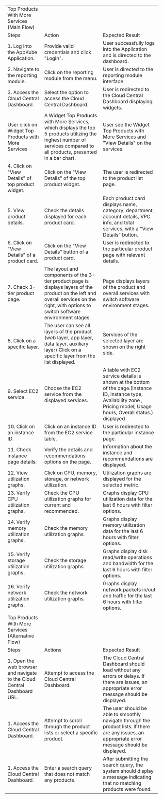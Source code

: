 | | | |
|-|-|-|
|Top Products With More Services (Main Flow)| | |
|Steps|Action|Expected Result|
|1. Log into the AppKube Application.|Provide valid credentials and click "Login".|User successfully logs into the Application and is directed to the dashboard.|
|2. Navigate to the reporting module.|Click on the reporting module from the menu.|User is directed to the reporting module interface.|
|3. Access the Cloud Central Dashboard.|Select the option to access the Cloud Central Dashboard.|User is redirected to the Cloud Central Dashboard displaying widgets.|
|User click on Widget Top Products with More Services|A Widget Top Products with More Services, which displays the top 5 products utilizing the highest number of services compared to all products, presented in a bar chart.|User see the  Widget Top Products with More Services and "View Details" on the services.|
|4. Click on "View Details" of top product widget.|Click on the "View Details"  of the top product widget.|The user is redirected to the product list page.|
|5. View product details.|Check the details displayed for each product card.|Each product card displays name, category, department, account details, VPC info, and total services, with a "View Details" button.|
|6. Click on "View Details" of a product card.|Click on the "View Details" button of a product card.|User is redirected to the particular product page with relevant details.|
|7. Check 3-tier product page.|The layout and components of the 3-tier product page is displays layers of the product on the left and overall services on the right, with options to switch software environment stages.|Page displays layers of the product and overall services with switch software environment stages.|
|8. Click on a specific layer.|The user can see all layers of the product (web layer, app layer, data layer, auxiliary layer) Click on a specific layer from the list displayed.|Services of the selected layer are shown on the right side.|
|9. Select EC2 service.|Choose the EC2 service from the displayed services.|A table with EC2 service details is shown at the bottom of the page.(Instance ID, Instance type, Availability zone , Pricing model, Usage hours, Overall status.) displayed|
|10. Click on an instance ID.|Click on an instance ID from the EC2 service table.|User is redirected to the particular instance page.|
|11. Check instance page details.|Verify the details and recommendations options on the page.|Information about the instance and recommendations are displayed.|
|12. View utilization graphs.|Click on CPU, memory, storage, or network utilization.|Utilization graphs are displayed for the selected metric.|
|13. Verify CPU utilization graphs.|Check the CPU utilization graphs for current and recommended.|Graphs display CPU utilization data for the last 6 hours with filter options.|
|14. Verify memory utilization graphs.|Check the memory utilization graphs.|Graphs display memory utilization data for the last 6 hours with filter options.|
|15. Verify storage utilization graphs.|Check the storage utilization graphs.|Graphs display disk read/write operations and bandwidth for the last 6 hours with filter options.|
|16. Verify network utilization graphs.|Check the network utilization graphs.|Graphs display network packets in/out and traffic for the last 6 hours with filter options.|
| | | |
|Top Products With More Services (Alternative Flow)| | |
|Steps|Actions|Expected Result|
|1. Open the web browser and navigate to the Cloud Central Dashboard URL.|Attempt to access the Cloud Central Dashboard.|The Cloud Central Dashboard should load without any errors or delays. If there are issues, an appropriate error message should be displayed.|
|1. Access the Cloud Central Dashboard.|Attempt to scroll through the product lists or select a specific product.|The user should be able to smoothly navigate through the product lists. If there are any issues, an appropriate error message should be displayed.|
|1. Access the Cloud Central Dashboard.|Enter a search query that does not match any products.|After submitting the search query, the system should display a message indicating that no matching products were found.|

